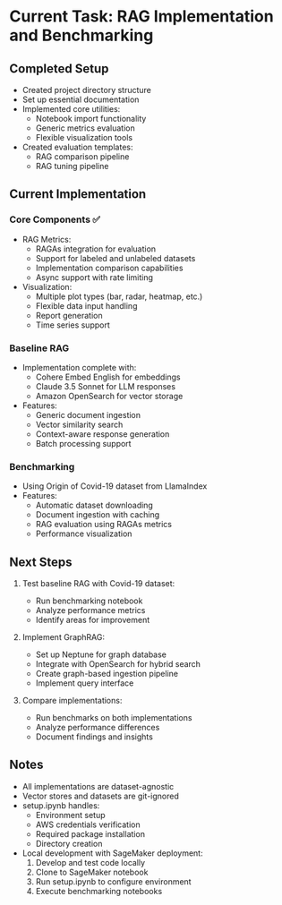 # Current Task: RAG Implementation and Benchmarking

## Completed Setup
- Created project directory structure
- Set up essential documentation
- Implemented core utilities:
  - Notebook import functionality
  - Generic metrics evaluation
  - Flexible visualization tools
- Created evaluation templates:
  - RAG comparison pipeline
  - RAG tuning pipeline

## Current Implementation
### Core Components ✅
- RAG Metrics:
  - RAGAs integration for evaluation
  - Support for labeled and unlabeled datasets
  - Implementation comparison capabilities
  - Async support with rate limiting
- Visualization:
  - Multiple plot types (bar, radar, heatmap, etc.)
  - Flexible data input handling
  - Report generation
  - Time series support

### Baseline RAG
- Implementation complete with:
  - Cohere Embed English for embeddings
  - Claude 3.5 Sonnet for LLM responses
  - Amazon OpenSearch for vector storage
- Features:
  - Generic document ingestion
  - Vector similarity search
  - Context-aware response generation
  - Batch processing support

### Benchmarking
- Using Origin of Covid-19 dataset from LlamaIndex
- Features:
  - Automatic dataset downloading
  - Document ingestion with caching
  - RAG evaluation using RAGAs metrics
  - Performance visualization

## Next Steps
1. Test baseline RAG with Covid-19 dataset:
   - Run benchmarking notebook
   - Analyze performance metrics
   - Identify areas for improvement

2. Implement GraphRAG:
   - Set up Neptune for graph database
   - Integrate with OpenSearch for hybrid search
   - Create graph-based ingestion pipeline
   - Implement query interface

3. Compare implementations:
   - Run benchmarks on both implementations
   - Analyze performance differences
   - Document findings and insights

## Notes
- All implementations are dataset-agnostic
- Vector stores and datasets are git-ignored
- setup.ipynb handles:
  - Environment setup
  - AWS credentials verification
  - Required package installation
  - Directory creation
- Local development with SageMaker deployment:
  1. Develop and test code locally
  2. Clone to SageMaker notebook
  3. Run setup.ipynb to configure environment
  4. Execute benchmarking notebooks
